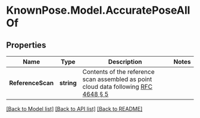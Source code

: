 
# KnownPose.Model.AccuratePoseAllOf

## Properties

Name | Type | Description | Notes
------------ | ------------- | ------------- | -------------
**ReferenceScan** | **string** | Contents of the reference scan assembled as point cloud data following [RFC 4648 § 5](https://tools.ietf.org/html/rfc4648#section-5) | 

[[Back to Model list]](../README.md#documentation-for-models)
[[Back to API list]](../README.md#documentation-for-api-endpoints)
[[Back to README]](../README.md)

